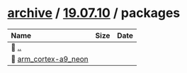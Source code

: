 ---
---

# [archive](/archive/) / [19.07.10](/archive/19.07.10/) / packages


| Name | Size | Date |
|:---|---:|---|
| 📁 [..](../) | | |
| 📁 [arm_cortex-a9_neon](arm_cortex-a9_neon) | | |

